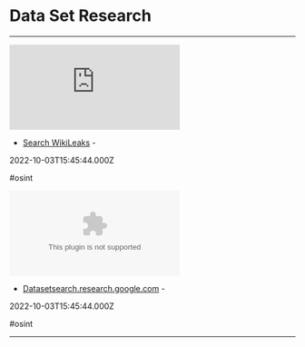 # Data Set Research

---

![](https://rdl.ink/render/https%3A%2F%2Fsearch.wikileaks.org)

- [Search WikiLeaks](https://search.wikileaks.org) - 

2022-10-03T15:45:44.000Z

#osint

![](https://rdl.ink/render/https%3A%2F%2Fdatasetsearch.research.google.com)

- [Datasetsearch.research.google.com](https://datasetsearch.research.google.com) - 

2022-10-03T15:45:44.000Z

#osint

---


